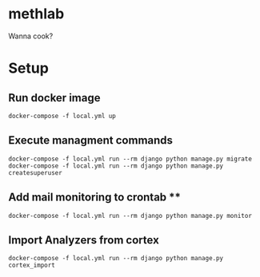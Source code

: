 methlab
=======

Wanna cook?

# Setup
## Run docker image
```
docker-compose -f local.yml up
```
## Execute managment commands
```
docker-compose -f local.yml run --rm django python manage.py migrate
docker-compose -f local.yml run --rm django python manage.py createsuperuser
```

## Add mail monitoring to crontab **
```
docker-compose -f local.yml run --rm django python manage.py monitor
```

## Import Analyzers from cortex
```
docker-compose -f local.yml run --rm django python manage.py cortex_import
```